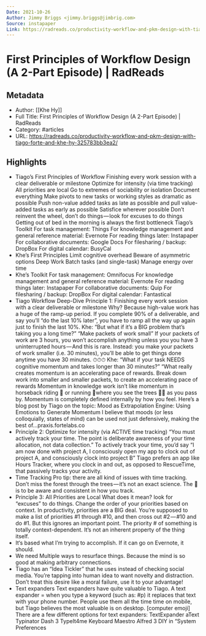 ```yaml
---
Date: 2021-10-26
Author: Jimmy Briggs <jimmy.briggs@jimbrig.com>
Source: instapaper
Link: https://radreads.co/productivity-workflow-and-pkm-design-with-tiago-forte-and-khe-hy-325783bb3ea2/
---
```

# First Principles of Workflow Design (A 2-Part Episode) | RadReads

## Metadata
- Author: [[Khe Hy]]
- Full Title: First Principles of Workflow Design (A 2-Part Episode) | RadReads
- Category: #articles
- URL: https://radreads.co/productivity-workflow-and-pkm-design-with-tiago-forte-and-khe-hy-325783bb3ea2/

## Highlights
- Tiago’s First Principles of Workflow
  Finishing every work session with a clear deliverable or milestone
  Optimize for intensity (via time tracking)
  All priorities are local
  Go to extremes of sociability or isolation
  Document everything
  Make pivots to new tasks or working styles as dramatic as possible
  Push non-value added tasks as late as possible and pull value-added tasks as early as possible
  Satisfice wherever possible
  Don’t reinvent the wheel, don’t do things — look for excuses to do things
  Getting out of bed in the morning is always the first bottleneck
  Tiago’s Toolkit
  For task management: Things
  For knowledge management and general reference material: Evernote
  For reading things later: Instapaper
  For collaborative documents: Google Docs
  For filesharing / backup: DropBox
  For digital calendar: BusyCal
- Khe’s First Principles
  Limit cognitive overhead
  Beware of asymmetric options
  Deep Work
  Batch tasks (and single-task)
  Manage energy over time
- Khe’s Toolkit
  For task management: Omnifocus
  For knowledge management and general reference material: Evernote
  For reading things later: Instapaper
  For collaborative documents: Quip
  For filesharing / backup: DropBox
  For digital calendar: Fantastical
- Tiago Workflow Deep-Dive
  Principle 1: Finishing every work session with a clear deliverable or milestone
  Why? Because high-value work has a huge of the ramp-up period. If you complete 90% of a deliverable, and say you’ll “do the last 10% later”, you have to ramp all the way up again just to finish the last 10%.
  Khe: “But what if it’s a BIG problem that’s taking you a long time?”
  “Make packets of work small”
  If your packets of work are 3 hours, you won’t accomplish anything unless you you have 3 uninterrupted hours — And this is rare.
  Instead: you make your packets of work smaller (i.e. 30 minutes), you’ll be able to get things done anytime you have 30 minutes. ⏱⏱⏱
  Khe: “What if your task NEEDS cognitive momentum and takes longer than 30 minutes?”
  “What really creates momentum is an accelerating pace of rewards. Break down work into smaller and smaller packets, to create an accelerating pace of rewards
  Momentum in knowledge work isn’t like momentum in horseback riding 🐎 or running 🏃where you see the trees 🌲🌲 as you pass by. Momentum is completely defined internally by how you feel.
  Here’s a blog post by Tiago on the topic:
  Mood as Extrapolation Engine: Using Emotions to Generate Momentum
  I believe that moods (or less colloquially, states of mind) can be used not just defensively, making the best of…praxis.fortelabs.co
- Principle 2: Optimize for intensity (via ACTIVE time tracking)
  “You must actively track your time. The point is deliberate awareness of your time allocation, not data collection.”
  To actively track your time, you’d say “I am now done with project A, I consciously open my app to clock out of project A, and consciously clock into project B”
  Tiago prefers an app like Hours Tracker, where you clock in and out, as opposed to RescueTime, that passively tracks your activity.
- Time Tracking Pro tip: there are all kind of issues with time tracking. Don’t miss the forest through the trees — it’s not an exact science. The 🔑 is to be aware and consistent in how you track.
- Principle 3: All Priorities are Local
  What does it mean? look for “excuses” to do things. Change the order of your priorities based on context.
  In productivity, priorities are a BIG deal. You’re supposed to make a list of priorities #1 through #10, and then cross out #2 — #10 and do #1.
  But this ignores an important point. The priority # of something is totally context-dependent. It’s not an inherent property of the thing itself.
- It‘s based what I’m trying to accomplish. If it can go on Evernote, it should.
- We need Multiple ways to resurface things. Because the mind is so good at making arbitrary connections.
- Tiago has an “Idea Tickler” that he uses instead of checking social media.
  You’re tapping into human idea to want novelty and distraction. Don’t treat this desire like a moral failure, use it to your advantage!
- Text expanders
  Text expanders have quite valuable to Tiago. A text expander = when you type a keyword (such as: #p) it replaces that text with your phone number.
  People use them all the time time on mobile, but Tiago believes the most valuable is on desktop. [computer emoji]
  There are a few different options for text expanders:
  TextExpander
  aText
  Typinator
  Dash 3
  TypeIt4me
  Keyboard Maestro
  Alfred 3
  DIY in “System Preferences
